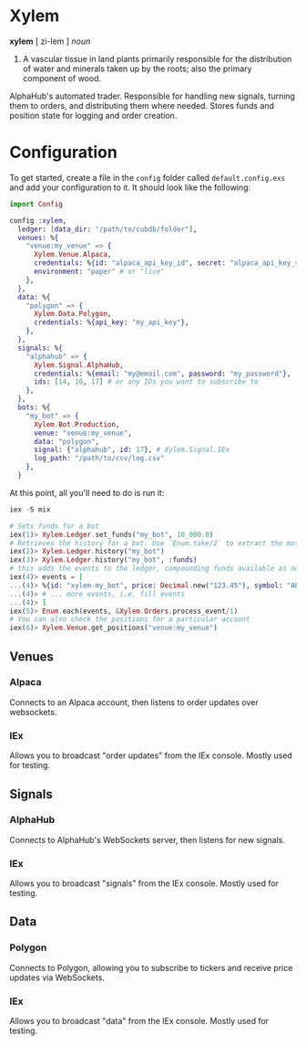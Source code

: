 # Xylem

**xylem** [ zi-lem ] *noun*
1. A vascular tissue in land plants primarily responsible for the distribution
   of water and minerals taken up by the roots; also the primary component of
   wood.

AlphaHub's automated trader. Responsible for handling new signals, turning them to orders, and distributing them where needed. Stores funds and position state for logging and order creation.

# Configuration

To get started, create a file in the `config` folder called `default.config.exs` and add your configuration to it. It should look like the following:

```elixir
import Config

config :xylem,
  ledger: [data_dir: "/path/to/cubdb/folder"],
  venues: %{
    "venue:my_venue" => {
      Xylem.Venue.Alpaca,
      credentials: %{id: "alpaca_api_key_id", secret: "alpaca_api_key_secret"},
      environment: "paper" # or "live"
    },
  },
  data: %{
    "polygon" => {
      Xylem.Data.Polygon,
      credentials: %{api_key: "my_api_key"},
    },
  },
  signals: %{
    "alphahub" => {
      Xylem.Signal.AlphaHub,
      credentials: %{email: "my@email.com", password: "my_password"},
      ids: [14, 16, 17] # or any IDs you want to subscribe to
    },
  },
  bots: %{
    "my_bot" => {
      Xylem.Bot.Production,
      venue: "venue:my_venue",
      data: "polygon",
      signal: {"alphahub", id: 17}, # Xylem.Signal.IEx
      log_path: "/path/to/csv/log.csv"
    },
  }
```

At this point, all you'll need to do is run it:

```elixir
iex -S mix

# Sets funds for a bot
iex(1)> Xylem.Ledger.set_funds("my_bot", 10_000.0)
# Retrieves the history for a bot. Use `Enum.take/2` to extract the most recent N records
iex(2)> Xylem.Ledger.history("my_bot")
iex(3)> Xylem.Ledger.history("my_bot", :funds)
# this adds the events to the ledger, compounding funds available as necessary
iex(4)> events = [
...(4)> %{id: "xylem-my_bot", price: Decimal.new("123.45"), symbol: "ABC", type: :new, side: :buy, qty: 1}
...(4)> # ... more events, i.e. fill events
...(4)> ]
iex(5)> Enum.each(events, &Xylem.Orders.process_event/1)
# You can also check the positions for a particular account
iex(6)> Xylem.Venue.get_positions("venue:my_venue")
```

## Venues

### Alpaca

Connects to an Alpaca account, then listens to order updates over websockets.

### IEx

Allows you to broadcast "order updates" from the IEx console. Mostly used for testing.

## Signals

### AlphaHub

Connects to AlphaHub's WebSockets server, then listens for new signals.

### IEx

Allows you to broadcast "signals" from the IEx console. Mostly used for testing.

## Data

### Polygon

Connects to Polygon, allowing you to subscribe to tickers and receive price updates via WebSockets.

### IEx

Allows you to broadcast "data" from the IEx console. Mostly used for testing.
